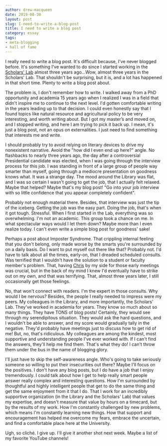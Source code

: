 ```yaml
---
author: drew-macqueen
date: 2019-08-30
layout: post
slug: I-need-to-write-a-blog-post
title: I need to write a blog post
category: essay
tags:
- meta-blogging
- hall of fame
---
```


I really need to write a blog post. It's difficult because, I've never blogged before. It's something I've wanted to do since I started working in the [Scholars' Lab](https://scholarslab.lib.virginia.edu/) almost three years ago...Wow, almost three years in the Scholars' Lab. That shouldn't be surprising, but it is, and a lot has happened in that short time. Plenty to write a blog post about.

The problem is, I don't remember how to write. I walked away from a PhD opportunity and academia 15 years ago when I realized I was in a field that didn't inspire me to continue to the next level. I'd gotten comfortable writing in the years leading up to that decision. I could even honestly say that I found topics like natural resource and agricultural policy to be very interesting, and worth writing about. But I got my master’s and moved on, and I stopped writing, and here I am trying to pick it back up. I mean, it's just a blog post, not an opus on externalities. I just need to find something that interests me and write. 

I should probably try to avoid relying on literary devices to drive my nonexistent narrative. Avoid the "how did I even end up here?" angle. No flashbacks to nearly three years ago, the day after a controversial Presidential candidate was elected, when I was going through the interview process for this job. I was standing in front of a large group of people way smarter than myself, going through a mediocre presentation on goodness knows what. It was a strange day. The mood around the Library was flat, and I was so certain I wasn't going to get the job, that I actually felt relaxed. Maybe that helped? Maybe that's my blog post! "Go into your job interview with so little confidence that you appear completely confident". 

Probably not enough material there. Besides, that interview was just the tip of the iceberg. Getting the job was the easy part. Doing the job, that's when it got tough. Stressful. When I first started in the Lab, everything was so overwhelming. I'm not an academic. This group took a chance on me. In what spectacular ways would I let them down? Maybe more than I even realize today. I can't even write a simple blog post for goodness' sake!

Perhaps a post about Imposter Syndrome. That crippling internal feeling that you don't belong, only made worse by the smarts you're surrounded by on a daily basis. Do I want to put myself out there like that? Probably not. I'd have to talk about all the times, early-on, that I dreaded scheduled consults. Was terrified that I wouldn't have the solution to a student or faculty member's problem. That, having [Chris](https://scholarslab.lib.virginia.edu/people/chris-gist/) by my side for those early meetings was crucial, but in the back of my mind I knew I'd eventually have to strike out on my own, and that was terrifying. That, almost three years later, I still occasionally get those feelings.

No, that won't connect with readers. I'm the expert in those consults. Why would I be nervous? Besides, the people I really needed to impress were my peers. My colleagues in the Library, and more importantly, the Scholars' Lab. They've worked in academia for years. They know so much about so many things. They have TONS of blog posts! Certainly, they would see through my serendipitous situation. They would ask the hard questions, and I wouldn't be able to answer, and my score would gradually tally in the negative. They'd probably have meetings just to discuss how to get rid of me! But, no, that's ridiculous. My colleagues are among the kindest, most supportive and understanding people I've ever worked with. If I can't find the answers, they'll help me find them. That's what they do! I can't throw them under the bus in the name of blogging glory. 

I'll just have to skip the self-awareness angle. Who's going to take seriously someone so willing to put their insecurities out there? Maybe I'll focus on the positives. I don't have any blog posts, but I do have a job that I enjoy tremendously. I could talk about how I get to help really smart people answer really complex and interesting questions. How I'm surrounded by thoughtful and highly intelligent people that get to do the same thing and get the same enjoyment from it that I do. That I work for an incredibly supportive organization (in the Library and the Scholars' Lab) that values my expertise, and doesn't measure that value by hours on a timecard, but by the results of my work.  How I'm constantly challenged by new problems, which means I'm constantly learning new things. How that support and encouragement has helped me overcome my fears, embrace the uncertain, and find a comfortable place here at the University.

Ugh, so cliché. I give up. I'll give it another shot next week. Maybe a list of my favorite YouTube channels!
